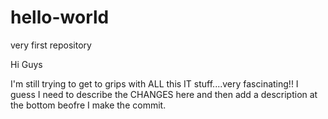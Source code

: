 # hello-world
very first repository


Hi Guys

I'm still trying to get to grips with ALL this IT stuff....very fascinating!!
I guess I need to describe the CHANGES here and then add a description at the bottom beofre I make the commit.
